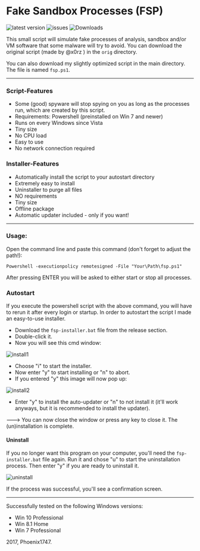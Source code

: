 # Fake Sandbox Processes (FSP)
![latest version](https://img.shields.io/github/release/Phoenix1747/fake-sandbox.svg?style=flat-square) ![issues](https://img.shields.io/github/issues/Phoenix1747/fake-sandbox.svg?style=flat-square) ![Downloads](https://img.shields.io/github/downloads/Phoenix1747/fake-sandbox/latest/total.svg?style=flat-square)

This small script will simulate fake processes of analysis, sandbox and/or VM software that some malware will try to avoid.
You can download the original script (made by @x0rz ) in the ```orig```  directory.

You can also download my slightly optimized script in the main directory. The file is named ```fsp.ps1```.

---

### Script-Features

* Some (good) spyware will stop spying on you as long as the processes run, which are created by this script.
* Requirements: Powershell (preinstalled on Win 7 and newer)
* Runs on every Windows since Vista
* Tiny size
* No CPU load
* Easy to use
* No network connection required

### Installer-Features

* Automatically install the script to your autostart directory
* Extremely easy to install
* Uninstaller to purge all files
* NO requirements
* Tiny size
* Offline package
* Automatic updater included - only if you want!

---

### Usage:

Open the command line and paste this command (don't forget to adjust the path!):

``` Powershell -executionpolicy remotesigned -File "Your\Path\fsp.ps1" ```

After pressing ENTER you will be asked to either start or stop all processes.

### Autostart

If you execute the powershell script with the above command, you will have to rerun it after every login or startup.
In order to autostart the script I made an easy-to-use installer.

* Download the ```fsp-installer.bat``` file from the release section.
* Double-click it.
* Now you will see this cmd window:
  
 ![install1](https://phoenix1747.github.io/host/install.png)
		
* Choose "i" to start the installer.
* Now enter "y" to start installing or "n" to abort.
* If you entered "y" this image will now pop up:

![install2](https://phoenix1747.github.io/host/install2.png)

* Enter "y" to install the auto-updater or "n" to not install it (it'll work anyways, but it is recommended to install the updater).

---> You can now close the window or press any key to close it. The (un)installation is complete.

#### Uninstall

If you no longer want this program on your computer, you'll need the ```fsp-installer.bat``` file again.
Run it and chose "u" to start the uninstallation process. Then enter "y" if you are ready to uninstall it.

![uninstall](https://phoenix1747.github.io/host/uninstall.png)

If the process was successful, you'll see a confirmation screen.

---

Successfully tested on the following Windows versions:

* Win 10 Professional
* Win 8.1 Home
* Win 7 Professional

2017, Phoenix1747.
